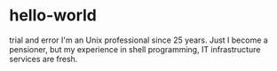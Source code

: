 # hello-world
trial and error
I'm an Unix professional since 25 years.
Just I become a pensioner, but my experience in shell programming, IT infrastructure services are fresh.
